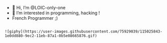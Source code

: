 - 👋 Hi, I’m @LOIC-only-one
- 👀 I’m interested in programming, hacking !
- French Programmer ;)
<!---
LOIC-only-one/LOIC-only-one is a ✨ special ✨ repository because its `README.md` (this file) appears on your GitHub profile.
You can click the Preview link to take a look at your changes.
--->

                                                                                                                         ![giphy](https://user-images.githubusercontent.com/75929039/115025843-1e0dd880-9ec2-11eb-87a1-0b5e08665876.gif)
